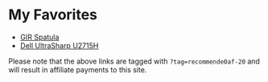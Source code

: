 # My Favorites

* [GIR Spatula](https://www.amazon.com/GIR-Premium-Silicone-Ultimate-Spatula/dp/B00BJT608W?tag=recommende0af-20)
* [Dell UltraSharp U2715H](https://www.amazon.com/Dell-UltraSharp-27-Inch-LED-Lit-Monitor/dp/B00P0EQD1Q/?tag=recommende0af-20)

Please note that the above links are tagged with `?tag=recommende0af-20` and will result in affiliate payments to this site.
